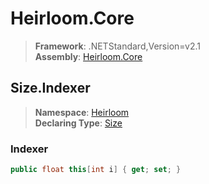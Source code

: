# Heirloom.Core

> **Framework**: .NETStandard,Version=v2.1  
> **Assembly**: [Heirloom.Core][0]  

## Size.Indexer

> **Namespace**: [Heirloom][0]  
> **Declaring Type**: [Size][1]  

### Indexer

```cs
public float this[int i] { get; set; }
```

[0]: ../../../Heirloom.Core.md
[1]: ../Size.md
